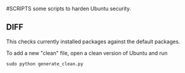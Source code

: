 #SCRIPTS
some scripts to harden Ubuntu security.

## DIFF
This checks currently installed packages against the default packages.

To add a new "clean" file, open a clean version of Ubuntu and run 
```shell
sudo python generate_clean.py
```

